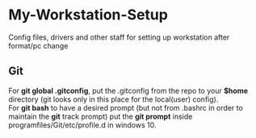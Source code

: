 # My-Workstation-Setup
 Config files, drivers and other staff for setting up workstation after format/pc change

## Git
For **git global .gitconfig**, put the .gitconfig from the repo to your **$home** directory (git looks only in this place for the local(user) config).\
For **git bash** to have a desired prompt (but not from .bashrc in order to maintain the **git** track prompt) put the **git prompt** inside programfiles/Git/etc/profile.d in windows 10.
